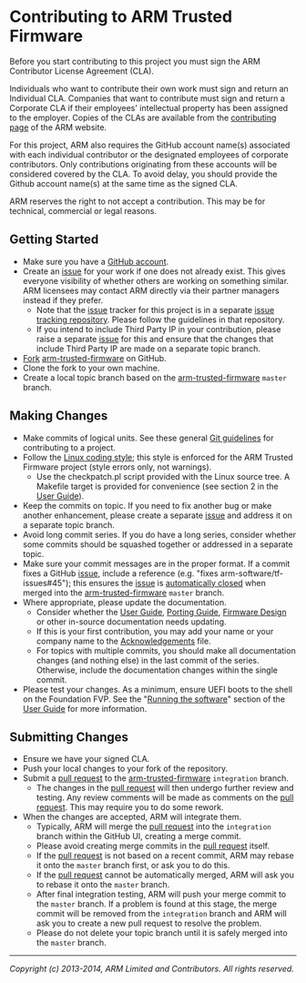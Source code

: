 Contributing to ARM Trusted Firmware
====================================

Before you start contributing to this project you must sign the ARM
Contributor License Agreement (CLA).

Individuals who want to contribute their own work must sign and return an
Individual CLA. Companies that want to contribute must sign and return a
Corporate CLA if their employees' intellectual property has been assigned to
the employer. Copies of the CLAs are available from the [contributing page] of
the ARM website.

For this project, ARM also requires the GitHub account name(s) associated with
each individual contributor or the designated employees of corporate
contributors. Only contributions originating from these accounts will be
considered covered by the CLA. To avoid delay, you should provide the Github
account name(s) at the same time as the signed CLA.

ARM reserves the right to not accept a contribution. This may be for technical,
commercial or legal reasons.


Getting Started
---------------

*   Make sure you have a [GitHub account].
*   Create an [issue] for your work if one does not already exist. This gives
    everyone visibility of whether others are working on something similar. ARM
    licensees may contact ARM directly via their partner managers instead if
    they prefer.
    *   Note that the [issue] tracker for this project is in a separate
        [issue tracking repository]. Please follow the guidelines in that
        repository.
    *   If you intend to include Third Party IP in your contribution, please
        raise a separate [issue] for this and ensure that the changes that
        include Third Party IP are made on a separate topic branch.
*   [Fork][] [arm-trusted-firmware][] on GitHub.
*   Clone the fork to your own machine.
*   Create a local topic branch based on the [arm-trusted-firmware][] `master`
    branch.


Making Changes
--------------

*   Make commits of logical units. See these general [Git guidelines] for
    contributing to a project.
*   Follow the [Linux coding style]; this style is enforced for the ARM Trusted
    Firmware project (style errors only, not warnings).
    *   Use the checkpatch.pl script provided with the Linux source tree. A
        Makefile target is provided for convenience (see section 2 in the
        [User Guide]).
*   Keep the commits on topic. If you need to fix another bug or make another
    enhancement, please create a separate [issue] and address it on a separate
    topic branch.
*   Avoid long commit series. If you do have a long series, consider whether
    some commits should be squashed together or addressed in a separate topic.
*   Make sure your commit messages are in the proper format. If a commit fixes
    a GitHub [issue], include a reference (e.g.
    "fixes arm-software/tf-issues#45"); this ensures the [issue] is
    [automatically closed] when merged into the [arm-trusted-firmware] `master`
    branch.
*   Where appropriate, please update the documentation.
    *   Consider whether the [User Guide], [Porting Guide], [Firmware Design] or
        other in-source documentation needs updating.
    *   If this is your first contribution, you may add your name or your
        company name to the [Acknowledgements] file.
    *   For topics with multiple commits, you should make all documentation
        changes (and nothing else) in the last commit of the series. Otherwise,
        include the documentation changes within the single commit.
*   Please test your changes. As a minimum, ensure UEFI boots to the shell on
    the Foundation FVP. See the "[Running the software]" section of the
    [User Guide] for more information.


Submitting Changes
------------------

*   Ensure we have your signed CLA.
*   Push your local changes to your fork of the repository.
*   Submit a [pull request] to the [arm-trusted-firmware] `integration` branch.
    *   The changes in the [pull request] will then undergo further review and
        testing. Any review comments will be made as comments on the [pull
        request]. This may require you to do some rework.
*   When the changes are accepted, ARM will integrate them.
    *   Typically, ARM will merge the [pull request] into the `integration`
        branch within the GitHub UI, creating a merge commit.
    *   Please avoid creating merge commits in the [pull request] itself.
    *   If the [pull request] is not based on a recent commit, ARM may rebase
        it onto the `master` branch first, or ask you to do this.
    *   If the [pull request] cannot be automatically merged, ARM will ask you
        to rebase it onto the `master` branch.
    *   After final integration testing, ARM will push your merge commit to the
        `master` branch. If a problem is found at this stage, the merge commit
        will be removed from the `integration` branch and ARM will ask you to
        create a new pull request to resolve the problem.
    *   Please do not delete your topic branch until it is safely merged into
        the `master` branch.


- - - - - - - - - - - - - - - - - - - - - - - - - -

_Copyright (c) 2013-2014, ARM Limited and Contributors. All rights reserved._


[User Guide]:                           ./docs/user-guide.md
[Running the software]:                 ./docs/user-guide.md#6--running-the-software
[Porting Guide]:                        ./docs/porting-guide.md
[Firmware Design]:                      ./docs/firmware-design.md
[Acknowledgements]:                     ./acknowledgements.md "Contributor acknowledgements"

[contributing page]:            http://www.arm.com/community/open-source-contributing.php
[GitHub account]:               https://github.com/signup/free
[Fork]:                         https://help.github.com/articles/fork-a-repo
[issue tracking repository]:    https://github.com/ARM-software/tf-issues
[issue]:                        https://github.com/ARM-software/tf-issues/issues
[pull request]:                 https://help.github.com/articles/using-pull-requests
[automatically closed]:         https://help.github.com/articles/closing-issues-via-commit-messages
[Git guidelines]:               http://git-scm.com/book/ch5-2.html
[Linux coding style]:           https://www.kernel.org/doc/Documentation/CodingStyle
[arm-trusted-firmware]:         https://github.com/ARM-software/arm-trusted-firmware
